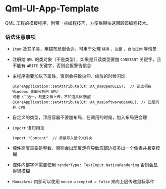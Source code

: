 # Qml-UI-App-Template
QML 工程的模板程序，附带一些编程技巧，方便后期快速回顾该编程技术。



### 语法注意事项

* `Item` 及其子类，用锚布局很合适，可用于处理 `铺满` 、`边距` 、`自动拉伸` 等情景

* 注册给 `QML` 的类对象（不是类型），如果是只读类型要加 `CONSTANT` 关键字，且不能有 `WRITE` 关键字，否则会报警告信息

* 主程序需要加以下属性，否则会导致拉伸、缩放的时候闪烁

  ```
  QCoreApplication::setAttribute(Qt::AA_UseOpenGLES);  // 该选项在 Windows 桌面会启用 GPU 
  或者（二选一，截至文档上传，不知道具体原因）
  QCoreApplication::setAttribute(Qt::AA_UseSoftwareOpenGL); // 还是消耗 CPU
  ```

* 自定义的类型，顶层容器不要加布局，在调用的时候，加入布局更合理

* `import` 语句用法

  ```
  import "Content"  // 直接导入整个文件夹
  ```


* 控件高度需要是整数，否则会出现反走样导致底部边框多出一个像素并且变模糊
* 控件内部字体需要使用 `renderType: TextInput.NativeRendering` 否则会显得很模糊
* `MouseArea` 内部可以使用 `mouse.accepted = false` 来向上层传递鼠标事件
